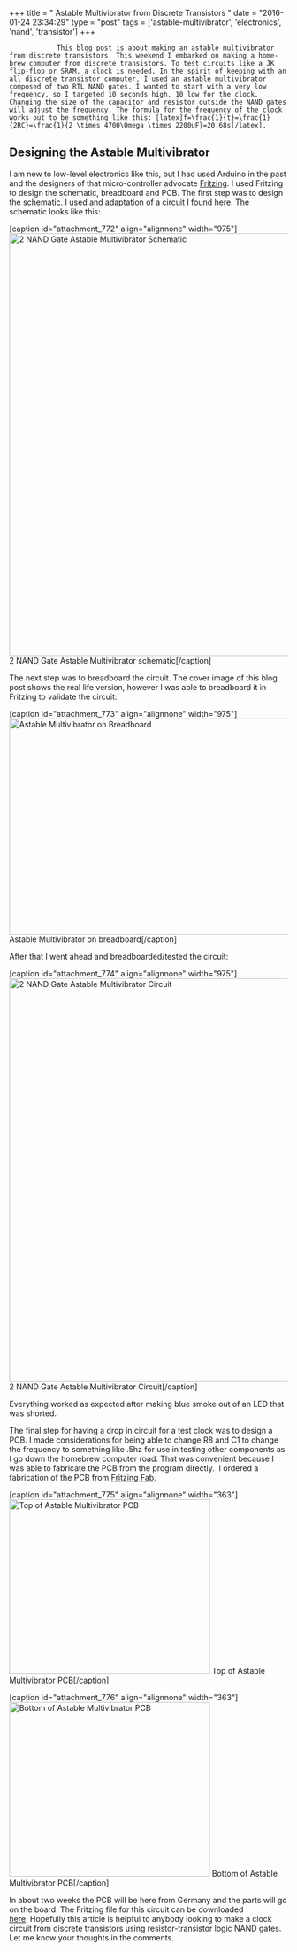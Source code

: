 +++
title = "				Astable Multivibrator from Discrete Transistors		"
date = "2016-01-24 23:34:29"
type = "post"
tags = ['astable-multivibrator', 'electronics', 'nand', 'transistor']
+++


				This blog post is about making an astable multivibrator from discrete transistors. This weekend I embarked on making a home-brew computer from discrete transistors. To test circuits like a JK flip-flop or SRAM, a clock is needed. In the spirit of keeping with an all discrete transistor computer, I used an astable multivibrator composed of two RTL NAND gates. I wanted to start with a very low frequency, so I targeted 10 seconds high, 10 low for the clock. Changing the size of the capacitor and resistor outside the NAND gates will adjust the frequency. The formula for the frequency of the clock works out to be something like this: [latex]f=\frac{1}{t}=\frac{1}{2RC}=\frac{1}{2 \times 4700\Omega \times 2200uF}=20.68s[/latex].
<h2>Designing the Astable Multivibrator</h2>
I am new to low-level electronics like this, but I had used Arduino in the past and the designers of that micro-controller advocate <a href="http://fritzing.org/home/">Fritzing</a>. I used Fritzing to design the schematic, breadboard and PCB. The first step was to design the schematic. I used and adaptation of a circuit I found here. The schematic looks like this:

[caption id="attachment_772" align="alignnone" width="975"]<a href="http://bryanapperson.com/wp-content/uploads/2016/01/point5hzastablemultivibrator_schem.png" rel="attachment wp-att-772"><img class="wp-image-772 size-large" src="http://bryanapperson.com/wp-content/uploads/2016/01/point5hzastablemultivibrator_schem-1024x801.png" alt="2 NAND Gate Astable Multivibrator Schematic" width="975" height="763" /></a> 2 NAND Gate Astable Multivibrator schematic[/caption]

The next step was to breadboard the circuit. The cover image of this blog post shows the real life version, however I was able to breadboard it in Fritzing to validate the circuit:

[caption id="attachment_773" align="alignnone" width="975"]<a href="http://bryanapperson.com/wp-content/uploads/2016/01/point5hzastablemultivibrator_bb.png" rel="attachment wp-att-773"><img class="size-large wp-image-773" src="http://bryanapperson.com/wp-content/uploads/2016/01/point5hzastablemultivibrator_bb-1024x410.png" alt="Astable Multivibrator on Breadboard" width="975" height="390" /></a> Astable Multivibrator on breadboard[/caption]

After that I went ahead and breadboarded/tested the circuit:

[caption id="attachment_774" align="alignnone" width="975"]<a href="http://bryanapperson.com/wp-content/uploads/2016/01/IMG_20160123_040150.jpg" rel="attachment wp-att-774"><img class="size-large wp-image-774" src="http://bryanapperson.com/wp-content/uploads/2016/01/IMG_20160123_040150-1024x766.jpg" alt="2 NAND Gate Astable Multivibrator Circuit" width="975" height="729" /></a> 2 NAND Gate Astable Multivibrator Circuit[/caption]

Everything worked as expected after making blue smoke out of an LED that was shorted.

The final step for having a drop in circuit for a test clock was to design a PCB. I made considerations for being able to change R8 and C1 to change the frequency to something like .5hz for use in testing other components as I go down the homebrew computer road. That was convenient because I was able to fabricate the PCB from the program directly.  I ordered a fabrication of the PCB from <a href="http://fab.fritzing.org/fritzing-fab">Fritzing Fab</a>.

[caption id="attachment_775" align="alignnone" width="363"]<a href="http://bryanapperson.com/wp-content/uploads/2016/01/point5hzastablemultivibrator_pcb_top.png" rel="attachment wp-att-775"><img class="size-full wp-image-775" src="http://bryanapperson.com/wp-content/uploads/2016/01/point5hzastablemultivibrator_pcb_top.png" alt="Top of Astable Multivibrator PCB" width="363" height="315" /></a> Top of Astable Multivibrator PCB[/caption]

[caption id="attachment_776" align="alignnone" width="363"]<a href="http://bryanapperson.com/wp-content/uploads/2016/01/point5hzastablemultivibrator_pcb_bottom.png" rel="attachment wp-att-776"><img class="size-full wp-image-776" src="http://bryanapperson.com/wp-content/uploads/2016/01/point5hzastablemultivibrator_pcb_bottom.png" alt="Bottom of Astable Multivibrator PCB" width="363" height="315" /></a> Bottom of Astable Multivibrator PCB[/caption]

In about two weeks the PCB will be here from Germany and the parts will go on the board. The Fritzing file for this circuit can be downloaded <a href="http://bryanapperson.com/wp-content/uploads/2016/01/point5hzastablemultivibrator.fzz">here</a>. Hopefully this article is helpful to anybody looking to make a clock circuit from discrete transistors using resistor-transistor logic NAND gates. Let me know your thoughts in the comments.		